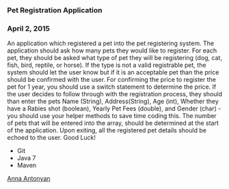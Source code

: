 ### Pet Registration Application

### April 2, 2015

An application which registered a pet into the pet registering system. The application should ask how many pets they would like to register. For each pet, they should be asked what type of pet they will be registering (dog, cat, fish, bird, reptile, or horse). If the type is not a valid registrable pet, the system should let the user know but if it is an acceptable pet than the price should be confirmed with the user. For confirming the price to register the pet for 1 year, you should use a switch statement to determine the price. If the user decides to follow through with the registration process, they should than enter the pets Name (String), Address(String), Age (int), Whether they have a Rabies shot (boolean), Yearly Pet Fees (double), and Gender (char) - you should use your helper methods to save time coding this. The number of pets that will be entered into the array, should be determined at the start of the application. Upon exiting, all the registered pet details should be echoed to the user. Good Luck!

* Git
* Java 7
* Maven

[Anna Antonyan](http://sqasolution.com)
